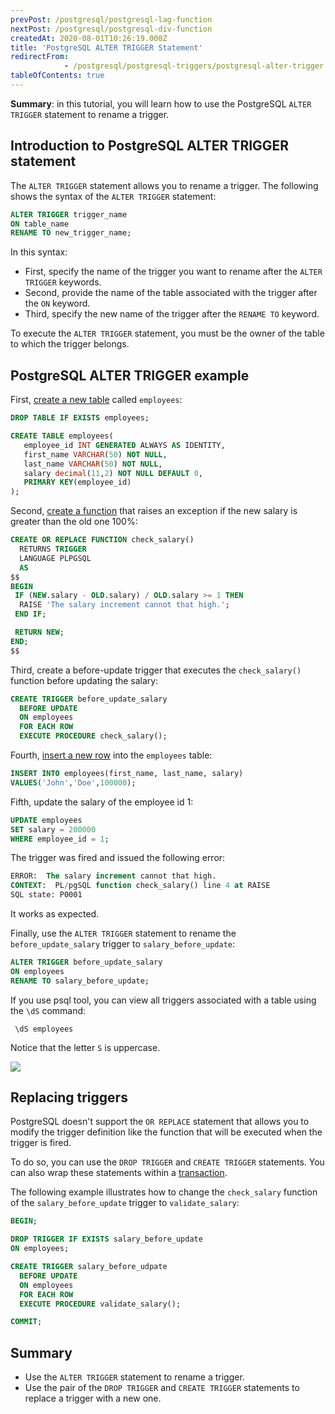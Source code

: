 ```yaml
---
prevPost: /postgresql/postgresql-lag-function
nextPost: /postgresql/postgresql-div-function
createdAt: 2020-08-01T10:26:19.000Z
title: 'PostgreSQL ALTER TRIGGER Statement'
redirectFrom: 
            - /postgresql/postgresql-triggers/postgresql-alter-trigger
tableOfContents: true
---
```


**Summary**: in this tutorial, you will learn how to use the PostgreSQL `ALTER TRIGGER` statement to rename a trigger.

## Introduction to PostgreSQL ALTER TRIGGER statement

The `ALTER TRIGGER` statement allows you to rename a trigger. The following shows the syntax of the `ALTER TRIGGER` statement:

```sql
ALTER TRIGGER trigger_name
ON table_name
RENAME TO new_trigger_name;
```

In this syntax:

- First, specify the name of the trigger you want to rename after the `ALTER TRIGGER` keywords.
- Second, provide the name of the table associated with the trigger after the `ON` keyword.
- Third, specify the new name of the trigger after the `RENAME TO` keyword.

To execute the `ALTER TRIGGER` statement, you must be the owner of the table to which the trigger belongs.

## PostgreSQL ALTER TRIGGER example

First, [create a new table](/postgresql/postgresql-create-table) called `employees`:

```sql
DROP TABLE IF EXISTS employees;

CREATE TABLE employees(
   employee_id INT GENERATED ALWAYS AS IDENTITY,
   first_name VARCHAR(50) NOT NULL,
   last_name VARCHAR(50) NOT NULL,
   salary decimal(11,2) NOT NULL DEFAULT 0,
   PRIMARY KEY(employee_id)
);
```

Second, [create a function](/postgresql/postgresql-plpgsql/postgresql-create-function) that raises an exception if the new salary is greater than the old one 100%:

```sql
CREATE OR REPLACE FUNCTION check_salary()
  RETURNS TRIGGER
  LANGUAGE PLPGSQL
  AS
$$
BEGIN
 IF (NEW.salary - OLD.salary) / OLD.salary >= 1 THEN
  RAISE 'The salary increment cannot that high.';
 END IF;

 RETURN NEW;
END;
$$
```

Third, create a before-update trigger that executes the `check_salary()` function before updating the salary:

```sql
CREATE TRIGGER before_update_salary
  BEFORE UPDATE
  ON employees
  FOR EACH ROW
  EXECUTE PROCEDURE check_salary();
```

Fourth, [insert a new row](/postgresql/postgresql-insert) into the `employees` table:

```sql
INSERT INTO employees(first_name, last_name, salary)
VALUES('John','Doe',100000);
```

Fifth, update the salary of the employee id 1:

```sql
UPDATE employees
SET salary = 200000
WHERE employee_id = 1;
```

The trigger was fired and issued the following error:

```sql
ERROR:  The salary increment cannot that high.
CONTEXT:  PL/pgSQL function check_salary() line 4 at RAISE
SQL state: P0001
```

It works as expected.

Finally, use the `ALTER TRIGGER` statement to rename the `before_update_salary` trigger to `salary_before_update`:

```sql
ALTER TRIGGER before_update_salary
ON employees
RENAME TO salary_before_update;
```

If you use psql tool, you can view all triggers associated with a table using the `\dS` command:

```
 \dS employees
```

Notice that the letter `S` is uppercase.

![](/postgresqltutorial_data/PostgreSQL-ALTER-TRIGGER-example.png)

## Replacing triggers

PostgreSQL doesn't support the `OR REPLACE` statement that allows you to modify the trigger definition like the function that will be executed when the trigger is fired.

To do so, you can use the `DROP TRIGGER` and `CREATE TRIGGER` statements. You can also wrap these statements within a [transaction](/postgresql/postgresql-transaction).

The following example illustrates how to change the `check_salary` function of the `salary_before_update` trigger to `validate_salary`:

```sql
BEGIN;

DROP TRIGGER IF EXISTS salary_before_update
ON employees;

CREATE TRIGGER salary_before_udpate
  BEFORE UPDATE
  ON employees
  FOR EACH ROW
  EXECUTE PROCEDURE validate_salary();

COMMIT;
```

## Summary

- Use the `ALTER TRIGGER` statement to rename a trigger.
- Use the pair of the `DROP TRIGGER` and `CREATE TRIGGER` statements to replace a trigger with a new one.
